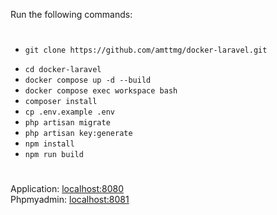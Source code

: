 Run the following commands:
#
- <pre><code>git clone https://github.com/amttmg/docker-laravel.git</code></pre>
- `cd docker-laravel`
- `docker compose up -d --build`
- `docker compose exec workspace bash`
- `composer install`
- `cp .env.example .env`
- `php artisan migrate`
- `php artisan key:generate`
- `npm install`
- `npm run build`
#
  Application: <a href="http://localhost:8080" target="_blank">localhost:8080</a> <br>
  Phpmyadmin: <a href="http://localhost:8081" target="_blank">localhost:8081</a>
  
